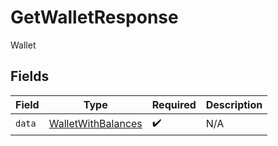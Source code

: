# GetWalletResponse

Wallet


## Fields

| Field                                                           | Type                                                            | Required                                                        | Description                                                     |
| --------------------------------------------------------------- | --------------------------------------------------------------- | --------------------------------------------------------------- | --------------------------------------------------------------- |
| `data`                                                          | [WalletWithBalances](../../models/shared/walletwithbalances.md) | :heavy_check_mark:                                              | N/A                                                             |